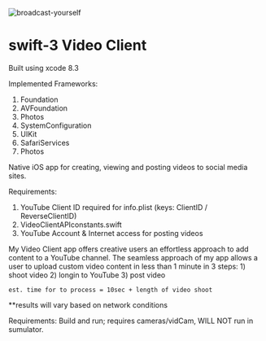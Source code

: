 ![broadcast-yourself](https://user-images.githubusercontent.com/12479502/28449979-49fb02f0-6db2-11e7-80f5-3de5611b73fd.jpg)
# swift-3 Video Client
Built using xcode 8.3

Implemented Frameworks:
1) Foundation
3) AVFoundation
4) Photos
5) SystemConfiguration
6) UIKit
7) SafariServices
8) Photos


Native iOS app for creating, viewing and posting videos to social media sites.

Requirements:
1. YouTube Client ID required for info.plist (keys: ClientID / ReverseClientID)
2. VideoClientAPIconstants.swift
3. YouTube Account & Internet access for posting videos


 My Video Client app offers creative users an effortless approach to add content to a YouTube channel.
 The seamless approach of my app allows a user to upload custom video content in less than 1 minute in 3 steps:
    1)	shoot video
    2)	longin  to YouTube
    3)	post video
 
    est. time for to process = 10sec + length of video shoot
 **results will vary based on network conditions

 
 Requirements: Build and run; requires cameras/vidCam, WILL NOT run in sumulator.
 
